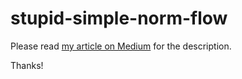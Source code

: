 # stupid-simple-norm-flow

Please read [my article on Medium](https://mrsalehi.medium.com/variational-inference-with-normalizing-flows-on-mnist-9258bbcf8810) for the description. 

Thanks!
